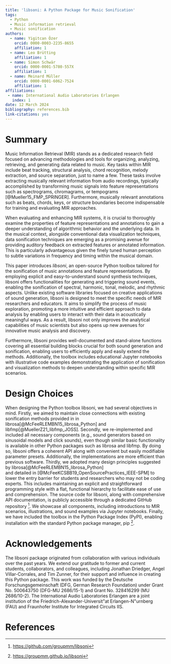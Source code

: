 ```yaml
---
title: 'libsoni: A Python Package for Music Sonification'
tags:
  - Python
  - Music information retrieval
  - Music sonification
authors:
  - name: Yigitcan Özer
    orcid: 0000-0003-2235-8655
    affiliation: 1
  - name: Leo Brütting
    affiliation: 1
  - name: Simon Schwär
    orcid: 0000-0001-5780-557X
    affiliation: 1
  - name: Meinard Müller
    orcid: 0000-0001-6062-7524
    affiliation: 1
affiliations:
 - name: International Audio Laboratories Erlangen
   index: 1
date: 12 March 2024
bibliography: references.bib
link-citations: yes
---
```


# Summary
Music Information Retrieval (MIR) stands as a dedicated research field focused on advancing methodologies and tools for 
organizing, analyzing, retrieving, and generating data related to music. Key tasks within MIR include beat tracking, 
structural analysis, chord recognition, melody extraction, and source separation, just to name a few. These tasks
involve extracting musically relevant information from audio recordings, typically accomplished by transforming music 
signals into feature representations such as spectrograms, chromagrams, or tempograms [@Mueller15_FMP_SPRINGER].
Furthermore, musically relevant annotations such as beats, chords, keys, or structure boundaries become
indispensable for training and evaluating MIR approaches.

When evaluating and enhancing MIR systems, it is crucial to thoroughly examine the properties of feature representations
and annotations to gain a deeper understanding of algorithmic behavior and the underlying data. In the musical context,
alongside conventional data visualization techniques, data sonification techniques are emerging as a promising avenue 
for providing auditory feedback on extracted features or annotated information. This is particularly advantageous given 
the finely tuned human perception to subtle variations in frequency and timing within the musical domain.

This paper introduces *libsoni*, an open-source Python toolbox tailored for the sonification of music annotations 
and feature representations. By employing explicit and easy-to-understand sound synthesis techniques, libsoni offers 
functionalities for generating and triggering sound events, enabling the sonification of spectral, harmonic, tonal, 
melodic, and rhythmic aspects. Unlike existing software libraries focused on  creative applications of sound generation,
libsoni is designed to meet the specific needs of MIR researchers and educators. It aims to simplify the process of 
music exploration, promoting a more intuitive and efficient approach to data analysis by enabling users to interact with 
their data in acoustically meaningful ways. As a result, libsoni not only improves the analytical capabilities of music
scientists but also opens up new avenues for innovative music analysis and discovery.

Furthermore, libsoni provides well-documented and stand-alone functions covering all essential building blocks crucial 
for both sound generation and sonification, enabling users to efficiently apply and easily extend the methods. 
Additionally, the toolbox includes educational Jupyter notebooks with illustrative code examples demonstrating the 
application of sonification and visualization methods to deepen understanding within specific MIR scenarios.

# Design Choices
When designing the Python toolbox libsoni, we had several objectives in mind. Firstly, we aimed to maintain close 
connections with existing sonification methods provided in in librosa[@McFeeRLEMBN15_librosa_Python] and 
libfmp[@MuellerZ21_libfmp_JOSS]. Secondly, we re-implemented and included all necessary components 
(e.g., sound generators based on sinusoidal models and click sounds), even though similar basic functionality is 
available in other Python packages such as librosa and libfmp. By doing so, libsoni offers a coherent API along with 
convenient but easily modifiable parameter presets. Additionally, the implementations are more efficient than previous 
software. Thirdly, we adopted many design principles suggested by librosa[@McFeeRLEMBN15_librosa_Python]  
and detailed in [@McFeeKCSBB19_OpenSourcePractices_IEEE-SPM] to lower the entry barrier for students and 
researchers who may not be coding experts. This includes maintaining an explicit and straightforward programming 
style with a flat, functional hierarchy to facilitate ease of use and comprehension. The source code for
libsoni, along with comprehensive API documentation, is publicly accessible through a dedicated GitHub
repository [^3]. We showcase all components, including introductions to MIR scenarios, illustrations, and sound examples
via Jupyter notebooks.  Finally, we have included the toolbox in the Python Package Index (PyPI), enabling
installation with the standard Python package manager, pip [^4].

[^3]: <https://github.com/groupmm/libsoni>
[^4]: <https://groupmm.github.io/libsoni>

# Acknowledgements
The libsoni package originated from collaboration with various individuals over the past years. We extend our gratitude 
to former and current students, collaborators, and colleagues, including Jonathan Driedger, Angel Villar-Corrales, and 
Tim Zunner, for their support and influence in creating this Python package. This work was funded by the Deutsche 
Forschungsgemeinschaft (DFG, German Research Foundation) under Grant No. 500643750 (DFG-MU 2686/15-1) and Grant No. 
328416299 (MU 2686/10-2). The International Audio Laboratories Erlangen are a joint institution of the 
Friedrich-Alexander-Universit\"at Erlangen-N\"urnberg (FAU) and Fraunhofer Institute for Integrated Circuits IIS.


# References